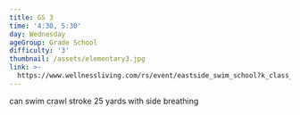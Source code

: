 ```yaml
---
title: GS 3
time: '4:30, 5:30'
day: Wednesday
ageGroup: Grade School
difficulty: '3'
thumbnail: /assets/elementary3.jpg
link: >-
  https://www.wellnessliving.com/rs/event/eastside_swim_school?k_class_tab=10911&uid=0&id_class_tab=2
---
```

can swim crawl stroke 25 yards with side breathing
